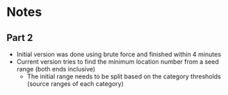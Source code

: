 # Notes

## Part 2
- Initial version was done using brute force and finished within 4 minutes
- Current version tries to find the minimum location number from a seed range (both ends inclusive)
    - The initial range needs to be split based on the category thresholds (source ranges of each category)

